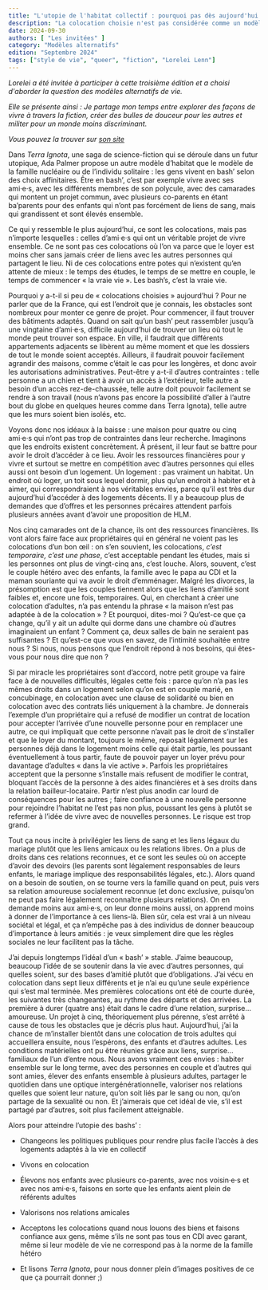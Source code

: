 ```yaml
---
title: "L'utopie de l'habitat collectif : pourquoi pas dès aujourd'hui ?"
description: "La colocation choisie n'est pas considérée comme un modèle possible, et pourtant elle conviendrait à beaucoup de monde. Quels sont les obstacles qui la rendent difficile ?"
date: 2024-09-30
authors: [ "Les invitées" ]
category: "Modèles alternatifs"
edition: "Septembre 2024"
tags: ["style de vie", "queer", "fiction", "Lorelei Lenn"]
---
```


_Lorelei a été invitée à participer à cette troisième édition et a choisi d'aborder la question des modèles alternatifs de vie._

_Elle se présente ainsi : Je partage mon temps entre explorer des façons de vivre à travers la fiction, créer des bulles de douceur pour les autres et militer pour un monde moins discriminant._

_Vous pouvez la trouver sur [son site](https://www.loreleilenn.fr)_

Dans *Terra Ignota*, une saga de science-fiction qui se déroule dans un futur utopique, Ada Palmer propose un autre modèle d’habitat que le modèle de la famille nucléaire ou de l’individu solitaire : les gens vivent en bash’ selon des choix affinitaires. Être en bash’, c’est par exemple vivre avec ses ami·e·s, avec les différents membres de son polycule, avec des camarades qui montent un projet commun, avec plusieurs co-parents en étant ba’parents pour des enfants qui n’ont pas forcément de liens de sang, mais qui grandissent et sont élevés ensemble.
 
Ce qui y ressemble le plus aujourd’hui, ce sont les colocations, mais pas n’importe lesquelles : celles d’ami·e·s qui ont un véritable projet de vivre ensemble. Ce ne sont pas ces colocations où l’on va parce que le loyer est moins cher sans jamais créer de liens avec les autres personnes qui partagent le lieu. Ni de ces colocations entre potes qui n’existent qu’en attente de mieux : le temps des études, le temps de se mettre en couple, le temps de commencer « la vraie vie ». Les bash’s, c’est la vraie vie.
 
Pourquoi y a-t-il si peu de « colocations choisies » aujourd’hui ? Pour ne parler que de la France, qui est l’endroit que je connais, les obstacles sont nombreux pour monter ce genre de projet. Pour commencer, il faut trouver des bâtiments adaptés. Quand on sait qu’un bash’ peut rassembler jusqu’à une vingtaine d’ami·e·s, difficile aujourd’hui de trouver un lieu où tout le monde peut trouver son espace. En ville, il faudrait que différents appartements adjacents se libèrent au même moment et que les dossiers de tout le monde soient acceptés. Ailleurs, il faudrait pouvoir facilement agrandir des maisons, comme c’était le cas pour les longères, et donc avoir les autorisations administratives. Peut-être y a-t-il d’autres contraintes : telle personne a un chien et tient à avoir un accès à l’extérieur, telle autre a besoin d’un accès rez-de-chaussée, telle autre doit pouvoir facilement se rendre à son travail (nous n’avons pas encore la possibilité d’aller à l’autre bout du globe en quelques heures comme dans Terra Ignota), telle autre que les murs soient bien isolés, etc.
 
Voyons donc nos idéaux à la baisse : une maison pour quatre ou cinq ami·e·s qui n’ont pas trop de contraintes dans leur recherche. Imaginons que les endroits existent concrètement. À présent, il leur faut se battre pour avoir le droit d’accéder à ce lieu. Avoir les ressources financières pour y vivre et surtout se mettre en compétition avec d’autres personnes qui elles aussi ont besoin d’un logement. Un logement : pas vraiment un habitat. Un endroit où loger, un toit sous lequel dormir, plus qu’un endroit à habiter et à aimer, qui correspondraient à nos véritables envies, parce qu’il est très dur aujourd’hui d’accéder à des logements décents. Il y a beaucoup plus de demandes que d’offres et les personnes précaires attendent parfois plusieurs années avant d’avoir une proposition de HLM.
 
Nos cinq camarades ont de la chance, ils ont des ressources financières. Ils vont alors faire face aux propriétaires qui en général ne voient pas les colocations d’un bon œil : on s’en souvient, les colocations, *c’est temporaire, c’est une phase*, c’est acceptable pendant les études, mais si les personnes ont plus de vingt-cinq ans, c’est louche. Alors, souvent, c’est le couple hétéro avec des enfants, la famille avec le papa au CDI et la maman souriante qui va avoir le droit d’emménager. Malgré les divorces, la présomption est que les couples tiennent alors que les liens d’amitié sont faibles et, encore une fois, temporaires. Qui, en cherchant à créer une colocation d’adultes, n’a pas entendu la phrase « la maison n’est pas adaptée à de la colocation » ? Et pourquoi, dites-moi ? Qu’est-ce que ça change, qu’il y ait un adulte qui dorme dans une chambre où d’autres imaginaient un enfant ? Comment ça, deux salles de bain ne seraient pas suffisantes ? Et qu’est-ce que vous en savez, de l’intimité souhaitée entre nous ? Si nous, nous pensons que l’endroit répond à nos besoins, qui êtes-vous pour nous dire que non ?
 
Si par miracle les propriétaires sont d’accord, notre petit groupe va faire face à de nouvelles difficultés, légales cette fois : parce qu’on n’a pas les mêmes droits dans un logement selon qu’on est en couple marié, en concubinage, en colocation avec une clause de solidarité ou bien en colocation avec des contrats liés uniquement à la chambre. Je donnerais l’exemple d’un propriétaire qui a refusé de modifier un contrat de location pour accepter l’arrivée d’une nouvelle personne pour en remplacer une autre, ce qui impliquait que cette personne n’avait pas le droit de s’installer et que le loyer du montant, toujours le même, reposait légalement sur les personnes déjà dans le logement moins celle qui était partie, les poussant éventuellement à tous partir, faute de pouvoir payer un loyer prévu pour davantage d’adultes « dans la vie active ». Parfois les propriétaires acceptent que la personne s’installe mais refusent de modifier le contrat, bloquant l’accès de la personne à des aides financières et à ses droits dans la relation bailleur-locataire. Partir n’est plus anodin car lourd de conséquences pour les autres ; faire confiance à une nouvelle personne pour rejoindre l’habitat ne l’est pas non plus, poussant les gens à plutôt se refermer à l’idée de vivre avec de nouvelles personnes. Le risque est trop grand.
 
Tout ça nous incite à privilégier les liens de sang et les liens légaux du mariage plutôt que les liens amicaux ou les relations libres. On a plus de droits dans ces relations reconnues, et ce sont les seules où on accepte d’avoir des devoirs (les parents sont légalement responsables de leurs enfants, le mariage implique des responsabilités légales, etc.). Alors quand on a besoin de soutien, on se tourne vers la famille quand on peut, puis vers sa relation amoureuse socialement reconnue (et donc exclusive, puisqu’on ne peut pas faire légalement reconnaître plusieurs relations). On en demande moins aux ami·e·s, on leur donne moins aussi, on apprend moins à donner de l’importance à ces liens-là. Bien sûr, cela est vrai à un niveau sociétal et légal, et ça n’empêche pas à des individus de donner beaucoup d’importance à leurs amitiés : je veux simplement dire que les règles sociales ne leur facilitent pas la tâche.
 
J’ai depuis longtemps l’idéal d’un « bash’ » stable. J’aime beaucoup, beaucoup l’idée de se soutenir dans la vie avec d’autres personnes, qui quelles soient, sur des bases d’amitié plutôt que d’obligations. J’ai vécu en colocation dans sept lieux différents et je n’ai eu qu’une seule expérience qui s’est mal terminée. Mes premières colocations ont été de courte durée, les suivantes très changeantes, au rythme des départs et des arrivées. La première à durer (quatre ans) était dans le cadre d’une relation, surprise… amoureuse. Un projet à cinq, théoriquement plus pérenne, s’est arrêté à cause de tous les obstacles que je décris plus haut. Aujourd’hui, j’ai la chance de m’installer bientôt dans une colocation de trois adultes qui accueillera ensuite, nous l’espérons, des enfants et d’autres adultes. Les conditions matérielles ont pu être réunies grâce aux liens, surprise… familiaux de l’un d’entre nous. Nous avons vraiment ces envies : habiter ensemble sur le long terme, avec des personnes en couple et d’autres qui sont amies, élever des enfants ensemble à plusieurs adultes, partager le quotidien dans une optique intergénérationnelle, valoriser nos relations quelles que soient leur nature, qu’on soit liés par le sang ou non, qu’on partage de la sexualité ou non. Et j’aimerais que cet idéal de vie, s’il est partagé par d’autres, soit plus facilement atteignable.
 
Alors pour atteindre l’utopie des bashs’ :

- Changeons les politiques publiques pour rendre plus facile l’accès à des logements adaptés à la vie en collectif

- Vivons en colocation

- Élevons nos enfants avec plusieurs co-parents, avec nos voisin·e·s et avec nos ami·e·s, faisons en sorte que les enfants aient plein de référents adultes

- Valorisons nos relations amicales

- Acceptons les colocations quand nous louons des biens et faisons confiance aux gens, même s’ils ne sont pas tous en CDI avec garant, même si leur modèle de vie ne correspond pas à la norme de la famille hétéro

- Et lisons *Terra Ignota*, pour nous donner plein d’images positives de ce que ça pourrait donner ;)